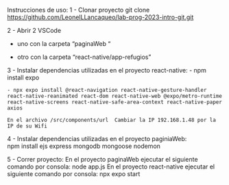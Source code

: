 Instrucciones de uso:
1 - Clonar proyecto
    git clone https://github.com/LeonelLLancaqueo/lab-prog-2023-intro-git.git	

2 - Abrir 2 VSCode 
-  uno con la carpeta “paginaWeb “ 

- otro con la carpeta “react-native/app-refugios”

3 - Instalar dependencias utilizadas en el proyecto react-native:
	- npm install expo

    - npx expo install @react-navigation react-native-gesture-handler react-native-reanimated react-dom react-native-web @expo/metro-runtime react-native-screens react-native-safe-area-context react-native-paper axios

    En el archivo /src/components/url  Cambiar la IP 192.168.1.48 por la IP de su Wifi

4 - Instalar dependencias utilizadas en el proyecto paginiaWeb:    
    npm install ejs express mongodb mongoose nodemon

5 - Correr proyecto:
    En el proyecto paginaWeb ejecutar el siguiente comando por consola: 
        node app.js
    En el proyecto react-native ejecutar el siguiente comando por consola: 
        npx expo start

